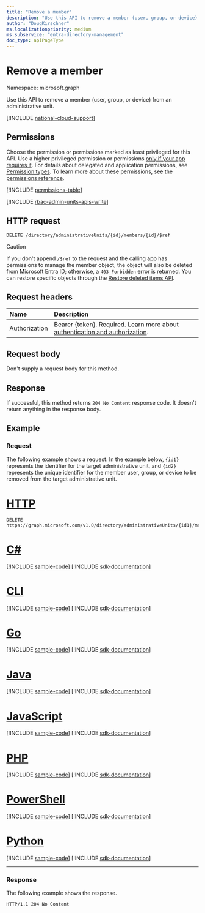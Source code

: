 ```yaml
---
title: "Remove a member"
description: "Use this API to remove a member (user, group, or device) from an administrative unit."
author: "DougKirschner"
ms.localizationpriority: medium
ms.subservice: "entra-directory-management"
doc_type: apiPageType
---
```


# Remove a member

Namespace: microsoft.graph

Use this API to remove a member (user, group, or device) from an administrative unit.

[!INCLUDE [national-cloud-support](../../includes/all-clouds.md)]

## Permissions
Choose the permission or permissions marked as least privileged for this API. Use a higher privileged permission or permissions [only if your app requires it](/graph/permissions-overview#best-practices-for-using-microsoft-graph-permissions). For details about delegated and application permissions, see [Permission types](/graph/permissions-overview#permission-types). To learn more about these permissions, see the [permissions reference](/graph/permissions-reference).


<!-- { "blockType": "permissions", "name": "administrativeunit_delete_members" } -->
[!INCLUDE [permissions-table](../includes/permissions/administrativeunit-delete-members-permissions.md)]

[!INCLUDE [rbac-admin-units-apis-write](../includes/rbac-for-apis/rbac-admin-units-apis-write.md)]

## HTTP request
<!-- { "blockType": "ignored" } -->
```http
DELETE /directory/administrativeUnits/{id}/members/{id}/$ref
```

> [!CAUTION]
> If you don't append `/$ref` to the request and the calling app has permissions to manage the member object, the object will also be deleted from Microsoft Entra ID; otherwise, a `403 Forbidden` error is returned. You can restore specific objects through the [Restore deleted items API](directory-deleteditems-restore.md).

## Request headers
| Name      |Description|
|:----------|:----------|
|Authorization|Bearer {token}. Required. Learn more about [authentication and authorization](/graph/auth/auth-concepts).|

## Request body
Don't supply a request body for this method.

## Response

If successful, this method returns `204 No Content` response code. It doesn't return anything in the response body.

## Example
### Request
The following example shows a request. In the example below, `{id1}` represents the identifier for the target administrative unit, and `{id2}` represents the unique identifier for the member user, group, or device to be removed from the target administrative unit. 


# [HTTP](#tab/http)
<!-- {
  "blockType": "request",
  "name": "delete_administrativeunit_members"
} -->
```msgraph-interactive
DELETE https://graph.microsoft.com/v1.0/directory/administrativeUnits/{id1}/members/{id2}/$ref
```

# [C#](#tab/csharp)
[!INCLUDE [sample-code](../includes/snippets/csharp/delete-administrativeunit-members-csharp-snippets.md)]
[!INCLUDE [sdk-documentation](../includes/snippets/snippets-sdk-documentation-link.md)]

# [CLI](#tab/cli)
[!INCLUDE [sample-code](../includes/snippets/cli/delete-administrativeunit-members-cli-snippets.md)]
[!INCLUDE [sdk-documentation](../includes/snippets/snippets-sdk-documentation-link.md)]

# [Go](#tab/go)
[!INCLUDE [sample-code](../includes/snippets/go/delete-administrativeunit-members-go-snippets.md)]
[!INCLUDE [sdk-documentation](../includes/snippets/snippets-sdk-documentation-link.md)]

# [Java](#tab/java)
[!INCLUDE [sample-code](../includes/snippets/java/delete-administrativeunit-members-java-snippets.md)]
[!INCLUDE [sdk-documentation](../includes/snippets/snippets-sdk-documentation-link.md)]

# [JavaScript](#tab/javascript)
[!INCLUDE [sample-code](../includes/snippets/javascript/delete-administrativeunit-members-javascript-snippets.md)]
[!INCLUDE [sdk-documentation](../includes/snippets/snippets-sdk-documentation-link.md)]

# [PHP](#tab/php)
[!INCLUDE [sample-code](../includes/snippets/php/delete-administrativeunit-members-php-snippets.md)]
[!INCLUDE [sdk-documentation](../includes/snippets/snippets-sdk-documentation-link.md)]

# [PowerShell](#tab/powershell)
[!INCLUDE [sample-code](../includes/snippets/powershell/delete-administrativeunit-members-powershell-snippets.md)]
[!INCLUDE [sdk-documentation](../includes/snippets/snippets-sdk-documentation-link.md)]

# [Python](#tab/python)
[!INCLUDE [sample-code](../includes/snippets/python/delete-administrativeunit-members-python-snippets.md)]
[!INCLUDE [sdk-documentation](../includes/snippets/snippets-sdk-documentation-link.md)]

---

### Response
The following example shows the response.

<!-- {
  "blockType": "response",
  "truncated": true
} -->
```http
HTTP/1.1 204 No Content
```
